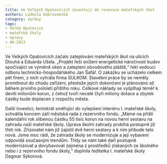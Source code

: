 ```yaml
---
title: Ve Velkých Opatovicích investují do renovace mateřských škol
authors: Ludmila Dobrozemská
category: zprávy
tags:
- Velké Opatovice
- mateřské školy
- opravy
- 46-2013
---
```


Ve Velkých Opatovicích začalo zateplování mateřských škol na ulicích Dlouhá a Eduarda Ušela. „Projekt řeší snížení energetické náročnosti budov spočívající ve výměně oken a zateplení obvodového pláště,“ řekl vedoucí odboru technicko-hospodářského Jan Šafář. O zakázku se ucházelo celkem pět firem, z nich vyhrála firma SULKOM. Stavební práce by se neměly promítnout do chodu zařízení, přestože jejich dokončení je plánováno až během prvního pololetí příštího roku. Celkové náklady se vyšplhají téměř k devíti milionům korun, z čehož tvoří necelé čtyři miliony dotace a zbytek částky bude doplacen z rozpočtu města.

Další investici, tentokrát směřující do vylepšení interiéru I. mateřské školy, schválila koncem září městská rada z rezervního fondu. „Máme na příští kalendářní rok slíbenou částku 55 tisíc korun na novou herní sestavu na zahradu naší mateřské školy. Úprava školní zahrady probíhá postupně již třetí rok. Zřizovatel nám již zajistil dvě herní sestavy a k nim přibude tato nová. Jsme moc rádi, že zahrada školy se modernizuje a její vybavení odpovídá současným trendům. Třídy se nám také daří postupně modernizovat a dovybavovat zejména z prostředků získaných ze školného nebo i z rezervního fondu školy,“ doplnila ředitelka I. mateřské školy Dagmar Sýkorová.
